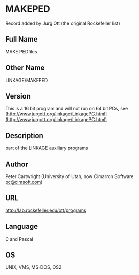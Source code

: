 # MAKEPED
Record added by Jurg Ott (the original Rockefeller list)

## Full Name
MAKE PEDfiles

## Other Name
LINKAGE/MAKEPED

## Version
This is a 16 bit program and will not run on 64 bit PCs, see [http://www.jurgott.org/linkage/LinkagePC.html](http://www.jurgott.org/linkage/LinkagePC.html)

## Description
part of the LINKAGE auxiliary programs

## Author
Peter Cartwright (University of Utah, now Cimarron Software pc@cimsoft.com)

## URL
http://lab.rockefeller.edu/ott/programs

## Language
C and Pascal

## OS
UNIX, VMS, MS-DOS, OS2